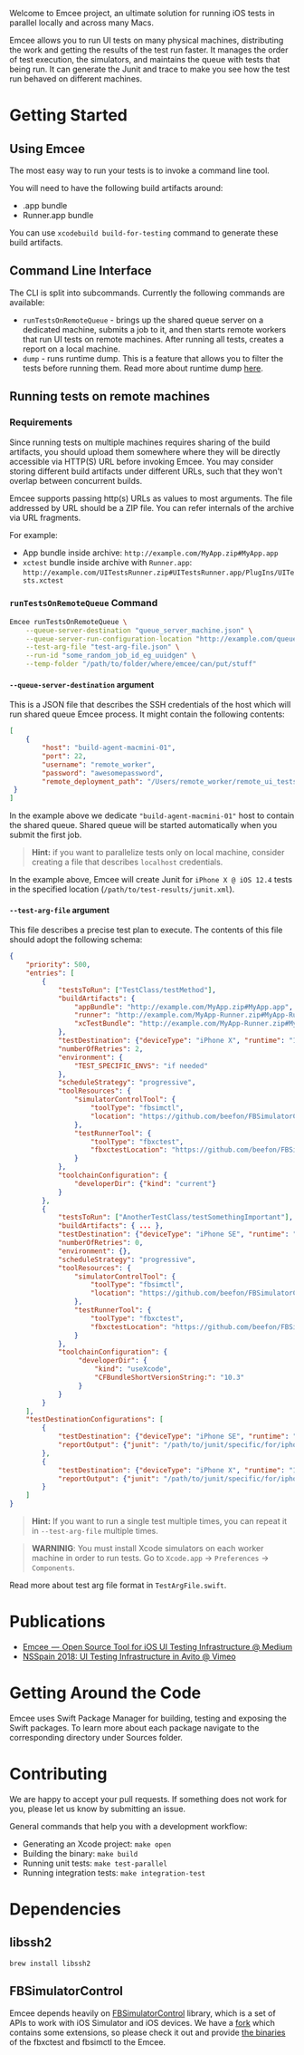 Welcome to Emcee project, an ultimate solution for running iOS tests in parallel locally and across many Macs. 

Emcee allows you to run UI tests on many physical machines, distributing the work and getting the results of the test run faster.
It manages the order of test execution, the simulators, and maintains the queue with tests that being run. 
It can generate the Junit and trace to make you see how the test run behaved on different machines.

# Getting Started

## Using Emcee

The most easy way to run your tests is to invoke a command line tool.

You will need to have the following build artifacts around:

* .app bundle
* Runner.app bundle

You can use `xcodebuild build-for-testing` command to generate these build artifacts. 

## Command Line Interface

The CLI is split into subcommands. Currently the following commands are available:

- `runTestsOnRemoteQueue` - brings up the shared queue server on a dedicated machine, submits a job to it, and then starts remote workers that run UI tests on remote machines. After running all tests, creates a report on a local machine.
- `dump` - runs runtime dump. This is a feature that allows you to filter the tests before running them. Read more about runtime dump [here](Sources/RuntimeDump).

## Running tests on remote machines

### Requirements

Since running tests on multiple machines requires sharing of the build artifacts, you should upload them somewhere where they will be directly accessible via HTTP(S) URL before invoking Emcee. You may consider storing different build artifacts under different URLs, such that they won't overlap between concurrent builds.

Emcee supports passing http(s) URLs as values to most arguments. The file addressed by URL should be a ZIP file. 
You can refer internals of the archive via URL fragments.

For example:

- App bundle inside archive: `http://example.com/MyApp.zip#MyApp.app`
- `xctest` bundle inside archive with `Runner.app`: `http://example.com/UITestsRunner.zip#UITestsRunner.app/PlugIns/UITests.xctest`

### `runTestsOnRemoteQueue` Command

```bash
Emcee runTestsOnRemoteQueue \
    --queue-server-destination "queue_server_machine.json" \
    --queue-server-run-configuration-location "http://example.com/queue_config.json" \
    --test-arg-file "test-arg-file.json" \
    --run-id "some_random_job_id_eg_uuidgen" \
    --temp-folder "/path/to/folder/where/emcee/can/put/stuff"
```

#### `--queue-server-destination` argument

This is a JSON file that describes the SSH credentials of the host which will run shared queue Emcee process. It might contain the following contents:

```json
[
    {
        "host": "build-agent-macmini-01",
        "port": 22,
        "username": "remote_worker",
        "password": "awesomepassword",
        "remote_deployment_path": "/Users/remote_worker/remote_ui_tests.noindex/"
 }
]
```

In the example above we dedicate `"build-agent-macmini-01"` host to contain the shared queue. Shared queue will be started automatically when you submit the first job.

> **Hint:** if you want to parallelize tests only on local machine, consider creating a file that describes `localhost` credentials.

In the example above, Emcee will create Junit for `iPhone X @ iOS 12.4` tests in the specified location (`/path/to/test-results/junit.xml`).

#### `--test-arg-file` argument

This file describes a precise test plan to execute. The contents of this file should adopt the following schema:

```json
{
    "priority": 500,
    "entries": [
        {
            "testsToRun": ["TestClass/testMethod"],
            "buildArtifacts": {
                "appBundle": "http://example.com/MyApp.zip#MyApp.app",
                "runner": "http://example.com/MyApp-Runner.zip#MyApp-Runner.app",
                "xcTestBundle": "http://example.com/MyApp-Runner.zip#MyApp-Runner.app/PlugIns/UITests.xctest"
            },
            "testDestination": {"deviceType": "iPhone X", "runtime": "11.0"},
            "numberOfRetries": 2,
            "environment": {
                "TEST_SPECIFIC_ENVS": "if needed"
            },
            "scheduleStrategy": "progressive",
            "toolResources": {
                "simulatorControlTool": {
                    "toolType": "fbsimctl", 
                    "location": "https://github.com/beefon/FBSimulatorControl/releases/download/avito0.0.6/fbsimctl_20191111T182802.zip"
                },
                "testRunnerTool": {
                    "toolType": "fbxctest",
                    "fbxctestLocation": "https://github.com/beefon/FBSimulatorControl/releases/download/avito0.0.6/fbxctest_20191108T173517.zip"
                }
            },
            "toolchainConfiguration": {
                "developerDir": {"kind": "current"}
            }
        },
        {
            "testsToRun": ["AnotherTestClass/testSomethingImportant"],
            "buildArtifacts": { ... },
            "testDestination": {"deviceType": "iPhone SE", "runtime": "12.0"},
            "numberOfRetries": 0,
            "environment": {},
            "scheduleStrategy": "progressive",
            "toolResources": {
                "simulatorControlTool": {
                    "toolType": "fbsimctl", 
                    "location": "https://github.com/beefon/FBSimulatorControl/releases/download/avito0.0.6/fbsimctl_20191111T182802.zip"
                },
                "testRunnerTool": {
                    "toolType": "fbxctest",
                    "fbxctestLocation": "https://github.com/beefon/FBSimulatorControl/releases/download/avito0.0.6/fbxctest_20191108T173517.zip"
                }
            },
            "toolchainConfiguration": {
                 "developerDir": {
                     "kind": "useXcode",
                     "CFBundleShortVersionString:": "10.3"
                 }
            }
        }
    ],
    "testDestinationConfigurations": [
        {
            "testDestination": {"deviceType": "iPhone SE", "runtime": "12.0"},
            "reportOutput": {"junit": "/path/to/junit/specific/for/iphone_se/ios12.0/junit.xml"}
        },
        {
            "testDestination": {"deviceType": "iPhone X", "runtime": "11.0"},
            "reportOutput": {"junit": "/path/to/junit/specific/for/iphone_x/ios11.0/junit.xml"}
        }
    ]
}
```

> **Hint:** If you want to run a single test multiple times, you can repeat it in `--test-arg-file` multiple times. 

> **WARNINIG**: You must install Xcode simulators on each worker machine in order to run tests. Go to `Xcode.app` -> `Preferences` -> `Components`.

Read more about test arg file format in `TestArgFile.swift`.

# Publications

- [Emcee  —  Open Source Tool for iOS UI Testing Infrastructure @ Medium](https://link.medium.com/aHywQuI6jU)
- [NSSpain 2018: UI Testing Infrastructure in Avito @ Vimeo](https://vimeo.com/292738016)

# Getting Around the Code

Emcee uses Swift Package Manager for building, testing and exposing the Swift packages. To learn more about each package navigate to the corresponding directory under Sources folder. 

# Contributing

We are happy to accept your pull requests. If something does not work for you, please let us know by submitting an issue. 

General commands that help you with a development workflow:

- Generating an Xcode project: `make open`
- Building the binary: `make build`
- Running unit tests: `make test-parallel`
- Running integration tests: `make integration-test`

# Dependencies

## libssh2

`brew install libssh2`

## FBSimulatorControl

Emcee depends heavily on [FBSimulatorControl](https://github.com/beefon/FBSimulatorControl) library, which is a set of APIs to work with iOS Simulator and iOS devices. 
We have a [fork](https://github.com/beefon/FBSimulatorControl) which contains some extensions, so please check it out and 
provide [the binaries](https://github.com/beefon/FBSimulatorControl/releases/tag/avito0.0.5) of the fbxctest and fbsimctl to the Emcee. 
